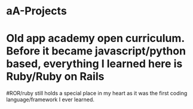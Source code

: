 # aA-Projects

# Old app academy open curriculum.  Before it became javascript/python based, everything I learned here is Ruby/Ruby on Rails
#ROR/ruby still holds a special place in my heart as it was the first coding language/framework I ever learned. 
